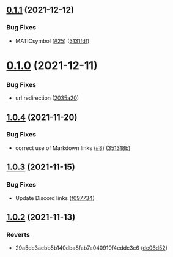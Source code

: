 ## [0.1.1](https://github.com/web3community/DEV-NFT/compare/v0.1.0...v0.1.1) (2021-12-12)


### Bug Fixes

* MATICsymbol ([#25](https://github.com/web3community/DEV-NFT/issues/25)) ([3131fdf](https://github.com/web3community/DEV-NFT/commit/3131fdf9a0ab251d52324bd56ea8fb176a4533c1))



# [0.1.0](https://github.com/web3community/DEV-NFT/compare/v1.0.4...v0.1.0) (2021-12-11)


### Bug Fixes

* url redirection  ([2035a20](https://github.com/web3community/DEV-NFT/commit/2035a2063d46ac49f60083dd94188bf4133786ce))



## [1.0.4](https://github.com/web3community/DEV-NFT/compare/v1.0.3...v1.0.4) (2021-11-20)


### Bug Fixes

* correct use of Markdown links ([#8](https://github.com/web3community/DEV-NFT/issues/8)) ([351318b](https://github.com/web3community/DEV-NFT/commit/351318bbfad08a10d50fc504759fccca9366b1df))



## [1.0.3](https://github.com/web3community/DEV-NFT/compare/v1.0.2...v1.0.3) (2021-11-15)


### Bug Fixes

* Update Discord links ([f097734](https://github.com/web3community/DEV-NFT/commit/f097734f9593630246bc718e76b363f6f42319f9))



## [1.0.2](https://github.com/web3community/DEV-NFT/compare/v1.0.1...v1.0.2) (2021-11-13)


### Reverts

* 29a5dc3aebb5b140dba8fab7a040910f4eddc3c6 ([dc06d52](https://github.com/web3community/DEV-NFT/commit/dc06d522293b70f6e9963f842dc1a10eaf780eb2))



